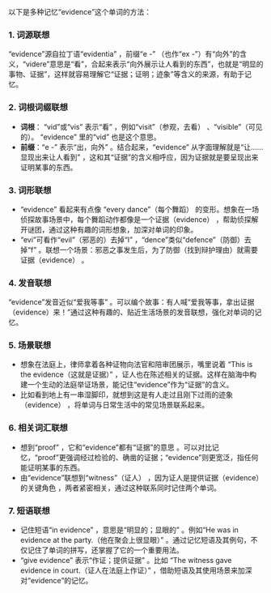 以下是多种记忆“evidence”这个单词的方法：

### 1. 词源联想
“evidence”源自拉丁语“evidentia” ，前缀“e -” （也作“ex -”）有“向外”的含义，“videre”意思是“看”，合起来表示“向外展示让人看到的东西”，也就是“明显的事物、证据”，这样就容易理解它“证据；证明；迹象”等含义的来源，有助于记忆。

### 2. 词根词缀联想
 - **词根**： “vid”或“vis” 表示“看” ，例如“visit”（参观，去看） 、“visible”（可见的）。 “evidence” 里的“vid” 也是这个意思。
 - **前缀**：“e -” 表示“出，向外” 。结合起来，“evidence” 从字面理解就是“让……显现出来让人看到” ，这和其“证据”的含义相呼应，因为证据就是要呈现出来证明某事的东西。

### 3. 词形联想
 - “evidence” 看起来有点像 “every dance”（每个舞蹈） 的变形。想象在一场侦探故事场景中，每个舞蹈动作都像是一个证据（evidence） ，帮助侦探解开谜团，通过这种有趣的词形想象，加深对单词的印象。
 - “evi”可看作“evil”（邪恶的）去掉“l” ，“dence”类似“defence”（防御）去掉“f” 。联想一个场景：邪恶之事发生后，为了防御（找到辩护理由）就需要证据（evidence） 。

### 4. 发音联想
“evidence”发音近似“爱我等事” 。可以编个故事：有人喊“爱我等事，拿出证据（evidence）来！”通过这种有趣的、贴近生活场景的发音联想，强化对单词的记忆。

### 5. 场景联想
 - 想象在法庭上，律师拿着各种证物向法官和陪审团展示，嘴里说着 “This is the evidence（这就是证据）” ，证人也在陈述相关的证据。这样在脑海中构建一个生动的法庭举证场景，能记住“evidence”作为“证据”的含义。
 - 比如看到地上有一串湿脚印，就想到这是有人走过且刚下过雨的迹象（evidence） ，将单词与日常生活中的常见场景联系起来。

### 6. 相关词汇联想
 - 想到“proof” ，它和“evidence”都有“证据”的意思 。可以对比记忆，“proof”更强调经过检验的、确凿的证据；“evidence”则更宽泛，指任何能证明某事的东西。
 - 由“evidence”联想到“witness”（证人） ，因为证人是提供证据（evidence）的关键角色 ，两者紧密相关，通过这种联系同时记住两个单词。

### 7. 短语联想
 - 记住短语“in evidence” ，意思是“明显的；显眼的” 。例如“He was in evidence at the party.（他在聚会上很显眼）” 。通过记忆短语及其例句，不仅记住了单词的拼写，还掌握了它的一个重要用法。
 - “give evidence” 表示“作证；提供证据” 。比如 “The witness gave evidence in court.（证人在法庭上作证）” ，借助短语及其使用场景来加深对“evidence”的记忆。 